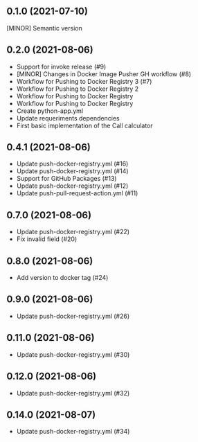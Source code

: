 
0.1.0 (2021-07-10)
------------------
[MINOR] Semantic version


0.2.0 (2021-08-06)
------------------
- Support for invoke release (#9)
- [MINOR] Changes in Docker Image Pusher GH workflow (#8)
- Workflow for Pushing to Docker Registry 3 (#7)
- Workflow for Pushing to Docker Registry 2
- Workflow for Pushing to Docker Registry
- Workflow for Pushing to Docker Registry
- Create python-app.yml
- Update requeriments dependencies
- First basic implementation of the Call calculator


0.4.1 (2021-08-06)
------------------
- Update push-docker-registry.yml (#16)
- Update push-docker-registry.yml (#14)
- Support for GitHub Packages (#13)
- Update push-docker-registry.yml (#12)
- Update push-pull-request-action.yml (#11)


0.7.0 (2021-08-06)
------------------
- Update push-docker-registry.yml (#22)
- Fix invalid field (#20)


0.8.0 (2021-08-06)
------------------
- Add version to docker tag (#24)


0.9.0 (2021-08-06)
------------------
- Update push-docker-registry.yml (#26)


0.11.0 (2021-08-06)
-------------------
- Update push-docker-registry.yml (#30)


0.12.0 (2021-08-06)
-------------------
- Update push-docker-registry.yml (#32)


0.14.0 (2021-08-07)
-------------------
- Update push-docker-registry.yml (#34)

